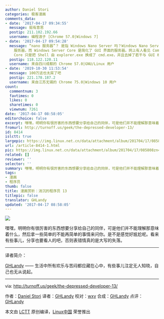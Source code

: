 ```yaml
---
author: Daniel Stori
categories: 极客漫画
comments_data:
- date: '2017-04-17 09:34:55'
  message: 挺有意思
  postip: 211.102.192.66
  username: 编程浪子 [Chrome 57.0|Windows 7]
- date: '2017-04-17 09:54:28'
  message: “nano 服务器”？ 是指 Windows Nano Server 吗？Windows Nano Server 是微软第一个真真正正的无 GUI
    服务器，而 Windows Server Core 是简化了 GUI 界面的服务器。网上有人看见 Command Prompt (cmd.exe) 就说那是字符界面，所谓
    Core 只是把 Shell 由 explorer.exe 换成了 cmd.exe，并且去掉了若干与 GUI 相关的交互式组件。其他该有的还是有。
  postip: 118.122.120.11
  username: 来自四川成都的 Chrome 57.0|GNU/Linux 用户
- date: '2019-10-30 11:53:54'
  message: 100万这也太屌了吧
  postip: 221.178.187.2
  username: 来自江苏无锡的 Chrome 75.0|Windows 10 用户
count:
  commentnum: 3
  favtimes: 0
  likes: 0
  sharetimes: 0
  viewnum: 7261
date: '2017-04-17 08:58:05'
editorchoice: false
excerpt: 嘿嘿，明明你有很厉害的东西想要分享给自己的同伴，可是他们并不能理解那意味着什么，然后拿一些简单的不能再简单的事情来问你。是不是感觉好尴尬呢。看来有些事儿，分享也要看人的吧，否则表错情真的是大写的失落。
fromurl: http://turnoff.us/geek/the-depressed-developer-13/
id: 8414
islctt: true
largepic: https://img.linux.net.cn/data/attachment/album/201704/17/085808zn44g86axx66gk3q.png.large.jpg
url: /article-8414-1.html
pic: https://img.linux.net.cn/data/attachment/album/201704/17/085808zn44g86axx66gk3q.png.thumb.jpg
related: []
reviewer: ''
selector: ''
summary: 嘿嘿，明明你有很厉害的东西想要分享给自己的同伴，可是他们并不能理解那意味着什么，然后拿一些简单的不能再简单的事情来问你。是不是感觉好尴尬呢。看来有些事儿，分享也要看人的吧，否则表错情真的是大写的失落。
tags:
- 漫画
- 程序员
thumb: false
title: 漫画赏析：消沉的程序员 13
titlepic: false
translator: GHLandy
updated: '2017-04-17 08:58:05'
---
```


![](https://img.linux.net.cn/data/attachment/album/201704/17/085808zn44g86axx66gk3q.png)


嘿嘿，明明你有很厉害的东西想要分享给自己的同伴，可是他们并不能理解那意味着什么，然后拿一些简单的不能再简单的事情来问你。是不是感觉好尴尬呢。看来有些事儿，分享也要看人的吧，否则表错情真的是大写的失落。




---


译者简介：


[GHLandy](http://ghlandy.com/) —— 生活中所有欢乐与苦闷都应藏在心中，有些事儿注定无人知晓，自己也无从说起。




---


 


via: <http://turnoff.us/geek/the-depressed-developer-13/>


作者：[Daniel Stori](http://turnoff.us/about/) 译者：[GHLandy](https://github.com/GHLandy) 校对：[wxy](https://github.com/wxy) 合成：[GHLandy](https://github.com/GHLandy) 点评：[GHLandy](https://github.com/GHLandy)


本文由 [LCTT](https://github.com/LCTT/TranslateProject) 原创编译，[Linux中国](https://linux.cn/) 荣誉推出